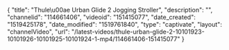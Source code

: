 {
    "title": "Thule\u00ae Urban Glide 2 Jogging Stroller",
    "description": "",
    "channelid": "114661406",
    "videoid": "151415077",
    "date_created": "1519425178",
    "date_modified": "1519761840",
    "type": "captivate",
    "layout": "channelVideo",
    "url": "\/latest-videos\/thule-urban-glide-2-10101923-10101926-10101925-10101924-1-mp4\/114661406-151415077"
}